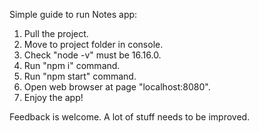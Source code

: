 Simple guide to run Notes app:

1. Pull the project.
2. Move to project folder in console.
3. Check "node -v" must be 16.16.0.
4. Run "npm i" command.
5. Run "npm start" command.
6. Open web browser at page "localhost:8080".
7. Enjoy the app!

Feedback is welcome. A lot of stuff needs to be improved.